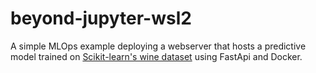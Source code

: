 # beyond-jupyter-wsl2

A simple MLOps example deploying a webserver that hosts a predictive model trained on [Scikit-learn's wine dataset](https://scikit-learn.org/stable/modules/generated/sklearn.datasets.load_wine.html#sklearn.datasets.load_wine) using FastApi and Docker.
